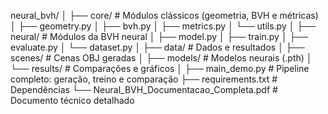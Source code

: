 neural_bvh/
│
├── core/ # Módulos clássicos (geometria, BVH e métricas)
│ ├── geometry.py
│ ├── bvh.py
│ ├── metrics.py
│ └── utils.py
│
├── neural/ # Módulos da BVH neural
│ ├── model.py
│ ├── train.py
│ ├── evaluate.py
│ └── dataset.py
│
├── data/ # Dados e resultados
│ ├── scenes/ # Cenas OBJ geradas
│ ├── models/ # Modelos neurais (.pth)
│ └── results/ # Comparações e gráficos
│
├── main_demo.py # Pipeline completo: geração, treino e comparação
├── requirements.txt # Dependências
└── Neural_BVH_Documentacao_Completa.pdf # Documento técnico detalhado